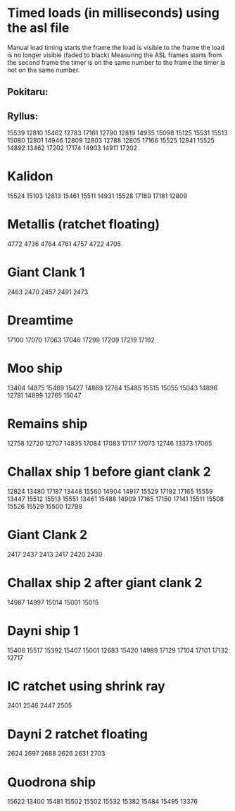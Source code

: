 # Timed loads (in milliseconds) using the asl file

Manual load timing starts the frame the load is visible to the frame the load is no longer visible (faded to black)
Measuring the ASL frames starts from the second frame the timer is on the same number to the frame the timer is not on the same number.

## Pokitaru:


## Ryllus:
15539
12810
15462
12783
17161
12790
12819
14935
15098
15125
15531
15513
15080
12801
14946
12809
12803
12788
12805
17166
15525
12841
15525
14892
13462
17202
17174
14903 
14911 
17202

# Kalidon
15524
15103
12813
15461
15511
14931
15528
17189
17181
12809

# Metallis (ratchet floating)
4772
4736
4764
4761
4757
4722
4705

# Giant Clank 1
2463
2470
2457
2491
2473

# Dreamtime
17100
17070
17063
17046
17299
17209
17219
17192

# Moo ship
13404
14875
15469
15427
14869
12764
15485
15515
15055
15043
14896
12781
14899
12765
15047

# Remains ship
12758
12720
12707
14835
17084
17083
17117
17073
12746
13373
17065

# Challax ship 1 before giant clank 2
12824
13480
17187
13448
15560
14904
14917
15529
17192
17165
15559
13447
15512
15513
15551
13461
15488
14909
17165
17150
17141
15511
15508
15526
15529
15500
12798

# Giant Clank 2
2417
2437
2413
2417
2420
2430

# Challax ship 2 after giant clank 2
14987
14997
15014
15001
15015

# Dayni ship 1
15406
15517
15392
15407
15001
12683
15420
14989
17129
17104
17101
17132
12717

# IC ratchet using shrink ray
2401
2546
2447
2505

# Dayni 2 ratchet floating
2624
2697
2688
2626
2631
2703

# Quodrona ship
15622
13400
15481
15502
15502
15532
15382
15484
15495
13376
